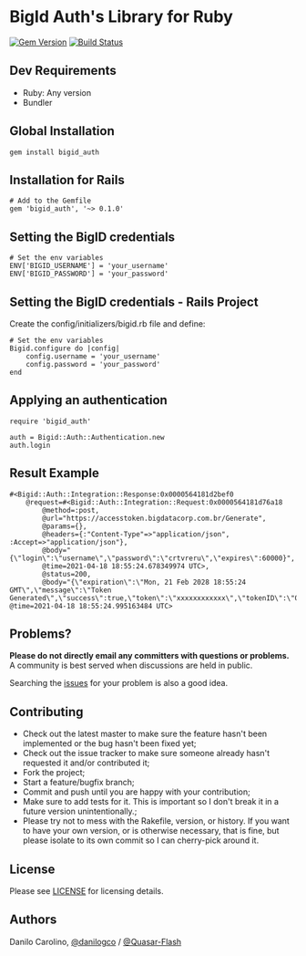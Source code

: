 BigId Auth's Library for Ruby
==============

[![Gem Version](https://badge.fury.io/rb/bigid_auth.svg)](https://badge.fury.io/rb/bigid_auth)
[![Build Status](https://travis-ci.com/Quasar-Flash/bigid-auth-ruby.svg?branch=master)](https://travis-ci.com/Quasar-Flash/bigid-auth-ruby)

Dev Requirements
-----------------

- Ruby: Any version
- Bundler

Global Installation
-----------------

    gem install bigid_auth

Installation for Rails
-----------------

    # Add to the Gemfile
    gem 'bigid_auth', '~> 0.1.0'

Setting the BigID credentials
-----------------

    # Set the env variables
    ENV['BIGID_USERNAME'] = 'your_username'
    ENV['BIGID_PASSWORD'] = 'your_password'

Setting the BigID credentials - Rails Project
-----------------

Create the config/initializers/bigid.rb file and define:

    # Set the env variables
    Bigid.configure do |config|
        config.username = 'your_username'
        config.password = 'your_password'
    end

Applying an authentication
-----------------

    require 'bigid_auth'

    auth = Bigid::Auth::Authentication.new
    auth.login

Result Example
-----------------

    #<Bigid::Auth::Integration::Response:0x0000564181d2bef0
        @request=#<Bigid::Auth::Integration::Request:0x0000564181d76a18
            @method=:post,
            @url="https://accesstoken.bigdatacorp.com.br/Generate",
            @params={},
            @headers={:"Content-Type"=>"application/json", :Accept=>"application/json"},
            @body="{\"login\":\"username\",\"password\":\"crtvreru\",\"expires\":60000}",
            @time=2021-04-18 18:55:24.678349974 UTC>,
            @status=200,
            @body="{\"expiration\":\"Mon, 21 Feb 2028 18:55:24 GMT\",\"message\":\"Token Generated\",\"success\":true,\"token\":\"xxxxxxxxxxxx\",\"tokenID\":\"0000000000\"}\n", @time=2021-04-18 18:55:24.995163484 UTC>

Problems?
-----------------

**Please do not directly email any committers with questions or problems.**  A community is best served when discussions are held in public.

Searching the [issues](https://github.com/Quasar-Flash/bigid-auth-ruby/issues) for your problem is also a good idea.

Contributing
-----------------

- Check out the latest master to make sure the feature hasn't been implemented or the bug hasn't been fixed yet;
- Check out the issue tracker to make sure someone already hasn't requested it and/or contributed it;
- Fork the project;
- Start a feature/bugfix branch;
- Commit and push until you are happy with your contribution;
- Make sure to add tests for it. This is important so I don't break it in a future version unintentionally.;
- Please try not to mess with the Rakefile, version, or history. If you want to have your own version, or is otherwise necessary, that is fine, but please isolate to its own commit so I can cherry-pick around it.

License
-----------------

Please see [LICENSE](https://github.com/Quasar-Flash/bigid-auth-ruby/blob/master/LICENSE.txt) for licensing details.

Authors
-----------------

Danilo Carolino, [@danilogco](https://github.com/danilogco) / [@Quasar-Flash](https://github.com/Quasar-Flash)
